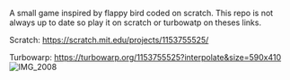 A small game inspired by flappy bird coded on scratch.
This repo is not always up to date so play it on scratch or turbowatp on theses links.

Scratch: https://scratch.mit.edu/projects/1153755525/

Turbowarp: https://turbowarp.org/1153755525?interpolate&size=590x410
![IMG_2008](https://github.com/user-attachments/assets/5b325062-0c9e-4e59-985a-33290119dcde)
